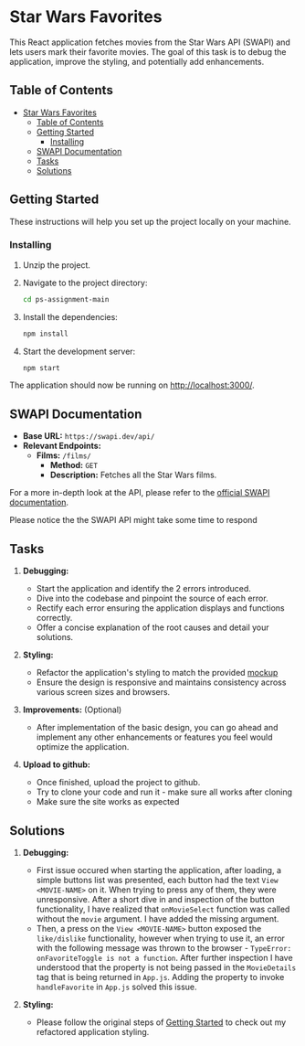 # Star Wars Favorites

This React application fetches movies from the Star Wars API (SWAPI) and lets users mark their favorite movies. The goal of this task is to debug the application, improve the styling, and potentially add enhancements.

## Table of Contents

- [Star Wars Favorites](#star-wars-favorites)
  - [Table of Contents](#table-of-contents)
  - [Getting Started](#getting-started)
    - [Installing](#installing)
  - [SWAPI Documentation](#swapi-documentation)
  - [Tasks](#tasks)
  - [Solutions](#solutions)



## Getting Started

These instructions will help you set up the project locally on your machine.


### Installing

1. Unzip the project.

2. Navigate to the project directory:
   ```bash
   cd ps-assignment-main
   ```

3. Install the dependencies:
   ```bash
   npm install
   ```

4. Start the development server:
   ```bash
   npm start
   ```

The application should now be running on [http://localhost:3000/](http://localhost:3000/).

## SWAPI Documentation

- **Base URL:** `https://swapi.dev/api/`
- **Relevant Endpoints:**
  - **Films:** `/films/`
    - **Method:** `GET`
    - **Description:** Fetches all the Star Wars films.

For a more in-depth look at the API, please refer to the [official SWAPI documentation](https://swapi.dev/documentation).

Please notice the the SWAPI API might take some time to respond


## Tasks

1. **Debugging:** 
    - Start the application and identify the 2 errors introduced.
    - Dive into the codebase and pinpoint the source of each error.
    - Rectify each error ensuring the application displays and functions correctly.
    - Offer a concise explanation of the root causes and detail your solutions.

2. **Styling:** 
    - Refactor the application's styling to match the provided [mockup](page_mockup.png)
    - Ensure the design is responsive and maintains consistency across various screen sizes and browsers.

3. **Improvements:** (Optional)
    - After implementation of the basic design, you can go ahead and implement any other enhancements or features you feel would optimize the application.

4. **Upload to github:**
    - Once finished, upload the project to github.
    - Try to clone your code and run it - make sure all works after cloning
    - Make sure the site works as expected
  

## Solutions

1. **Debugging:**
   - First issue occured when starting the application, after loading, a simple buttons list was presented, each button had the text `View <MOVIE-NAME>` on it. When trying to press any of them, they were unresponsive. 
After a short dive in and inspection of the button functionality, I have realized that `onMovieSelect` function was called without the `movie` argument. I have added the missing argument.
   - Then, a press on the `View <MOVIE-NAME>` button exposed the `like/dislike` functionality, however when trying to use it, an error with the following message was thrown to the browser - `TypeError: onFavoriteToggle is not a function`. After further inspection I have understood that the property is not being passed in the `MovieDetails` tag that is being returned in `App.js`. Adding the property to invoke `handleFavorite` in `App.js` solved this issue.
   
3. **Styling:**
   - Please follow the original steps of [Getting Started](#getting-started) to check out my refactored application styling.

